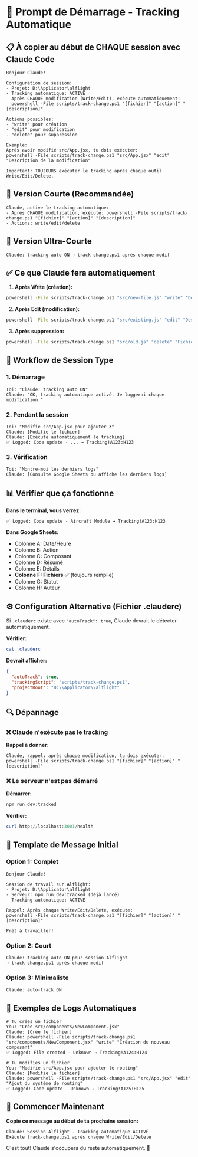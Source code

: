 # 🚀 Prompt de Démarrage - Tracking Automatique

## 📋 À copier au début de CHAQUE session avec Claude Code

```
Bonjour Claude!

Configuration de session:
- Projet: D:\Applicator\alflight
- Tracking automatique: ACTIVÉ
- Après CHAQUE modification (Write/Edit), exécute automatiquement:
  powershell -File scripts/track-change.ps1 "[fichier]" "[action]" "[description]"

Actions possibles:
- "write" pour création
- "edit" pour modification
- "delete" pour suppression

Exemple:
Après avoir modifié src/App.jsx, tu dois exécuter:
powershell -File scripts/track-change.ps1 "src/App.jsx" "edit" "Description de la modification"

Important: TOUJOURS exécuter le tracking après chaque outil Write/Edit/Delete.
```

## 📝 Version Courte (Recommandée)

```
Claude, active le tracking automatique:
- Après CHAQUE modification, exécute: powershell -File scripts/track-change.ps1 "[fichier]" "[action]" "[description]"
- Actions: write/edit/delete
```

## 📝 Version Ultra-Courte

```
Claude: tracking auto ON → track-change.ps1 après chaque modif
```

## ✅ Ce que Claude fera automatiquement

1. **Après Write (création):**
```bash
powershell -File scripts/track-change.ps1 "src/new-file.js" "write" "Description"
```

2. **Après Edit (modification):**
```bash
powershell -File scripts/track-change.ps1 "src/existing.js" "edit" "Description"
```

3. **Après suppression:**
```bash
powershell -File scripts/track-change.ps1 "src/old.js" "delete" "Fichier supprimé"
```

## 🔄 Workflow de Session Type

### 1. Démarrage
```
Toi: "Claude: tracking auto ON"
Claude: "OK, tracking automatique activé. Je loggerai chaque modification."
```

### 2. Pendant la session
```
Toi: "Modifie src/App.jsx pour ajouter X"
Claude: [Modifie le fichier]
Claude: [Exécute automatiquement le tracking]
✅ Logged: Code update - ... → Tracking!A123:H123
```

### 3. Vérification
```
Toi: "Montre-moi les derniers logs"
Claude: [Consulte Google Sheets ou affiche les derniers logs]
```

## 📊 Vérifier que ça fonctionne

**Dans le terminal, vous verrez:**
```
✅ Logged: Code update - Aircraft Module → Tracking!A123:H123
```

**Dans Google Sheets:**
- Colonne A: Date/Heure
- Colonne B: Action
- Colonne C: Composant
- Colonne D: Résumé
- Colonne E: Détails
- **Colonne F: Fichiers** ✅ (toujours remplie)
- Colonne G: Statut
- Colonne H: Auteur

## ⚙️ Configuration Alternative (Fichier .clauderc)

Si `.clauderc` existe avec `"autoTrack": true`, Claude devrait le détecter automatiquement.

**Vérifier:**
```powershell
cat .clauderc
```

**Devrait afficher:**
```json
{
  "autoTrack": true,
  "trackingScript": "scripts/track-change.ps1",
  "projectRoot": "D:\\Applicator\\alflight"
}
```

## 🔍 Dépannage

### ❌ Claude n'exécute pas le tracking

**Rappel à donner:**
```
Claude, rappel: après chaque modification, tu dois exécuter:
powershell -File scripts/track-change.ps1 "[fichier]" "[action]" "[description]"
```

### ❌ Le serveur n'est pas démarré

**Démarrer:**
```powershell
npm run dev:tracked
```

**Vérifier:**
```powershell
curl http://localhost:3001/health
```

## 📌 Template de Message Initial

### Option 1: Complet
```
Bonjour Claude!

Session de travail sur Alflight:
- Projet: D:\Applicator\alflight
- Serveur: npm run dev:tracked (déjà lancé)
- Tracking automatique: ACTIVÉ

Rappel: Après chaque Write/Edit/Delete, exécute:
powershell -File scripts/track-change.ps1 "[fichier]" "[action]" "[description]"

Prêt à travailler!
```

### Option 2: Court
```
Claude: tracking auto ON pour session Alflight
→ track-change.ps1 après chaque modif
```

### Option 3: Minimaliste
```
Claude: auto-track ON
```

## 🎯 Exemples de Logs Automatiques

```
# Tu crées un fichier
You: "Crée src/components/NewComponent.jsx"
Claude: [Crée le fichier]
Claude: powershell -File scripts/track-change.ps1 "src/components/NewComponent.jsx" "write" "Création du nouveau composant"
✅ Logged: File created - Unknown → Tracking!A124:H124

# Tu modifies un fichier
You: "Modifie src/App.jsx pour ajouter le routing"
Claude: [Modifie le fichier]
Claude: powershell -File scripts/track-change.ps1 "src/App.jsx" "edit" "Ajout du système de routing"
✅ Logged: Code update - Unknown → Tracking!A125:H125
```

## 🚀 Commencer Maintenant

**Copie ce message au début de ta prochaine session:**

```
Claude: Session Alflight - Tracking automatique ACTIVÉ
Exécute track-change.ps1 après chaque Write/Edit/Delete
```

C'est tout! Claude s'occupera du reste automatiquement. 🎉
